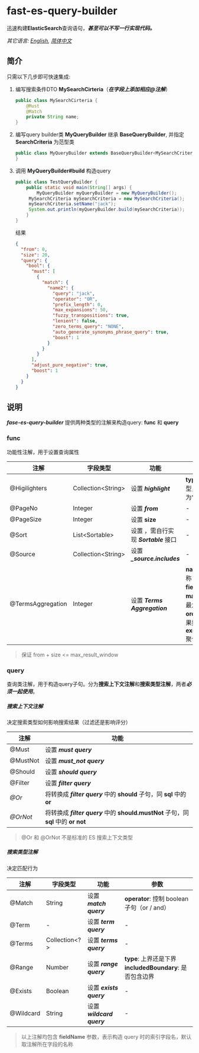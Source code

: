 # fast-es-query-builder

迅速构建**ElasticSearch**查询语句，***甚至可以不写一行实现代码。***

*其它语言: [English](README.md), [简体中文](README.zh-cn.md)*

## 简介

只需以下几步即可快速集成:

1. 编写搜索条件DTO **MySearchCirteria**（***在字段上添加相应@注解***）

   ```java
   public class MySearchCirteria {
       @Must
       @Match
       private String name;
   }
   ```

2. 编写query builder类 **MyQueryBuilder** 继承 **BaseQueryBuilder**, 并指定 **SearchCriteria** 为范型类

   ```java
   public class MyQueryBuilder extends BaseQueryBuilder<MySearchCriteria> {
   }
   ```

3. 调用 **MyQueryBuilder#build** 构造query

   ```java
   public class TestQueryBuilder {
       public static void main(String[] args) {
           MyQueryBuilder myQueryBuilder = new MyQueryBuilder();
   		MySearchCriteria mySearchCriteria = new MySearchCriteria();
   		mySearchCriteria.setName("jack");
   		System.out.println(myQueryBuilder.build(mySearchCriteria));
       }
   }
   ```

   结果

   ```json
   {
     "from": 0,
     "size": 20,
     "query": {
       "bool": {
         "must": [
           {
             "match": {
               "name2": {
                 "query": "jack",
                 "operator": "OR",
                 "prefix_length": 0,
                 "max_expansions": 50,
                 "fuzzy_transpositions": true,
                 "lenient": false,
                 "zero_terms_query": "NONE",
                 "auto_generate_synonyms_phrase_query": true,
                 "boost": 1
               }
             }
           }
         ],
         "adjust_pure_negative": true,
         "boost": 1
       }
     }
   }
   ```

## 说明

***fase-es-query-builder*** 提供两种类型的注解来构造query: **func** 和 **query**

### func

功能性注解，用于设置查询属性

| 注解              | 字段类型            | 功能                                  | 参数                                                         |
| ----------------- | ------------------- | ------------------------------------- | ------------------------------------------------------------ |
| @Higilighters     | Collection\<String> | 设置 ***highlight***                  | **type**: 高亮类型，默认为"fvh"                              |
| @PageNo           | Integer             | 设置  ***from***                      | -                                                            |
| @PageSize         | Integer             | 设置 **size**                         | -                                                            |
| @Sort             | List\<Sortable>     | 设置 ，需自行实现 ***Sortable*** 接口 | -                                                            |
| @Source           | Collection\<String> | 设置 ***_source.includes***           | -                                                            |
| @TermsAggregation | Integer             | 设置 ***Terms Aggregation***          | **name**: 聚合名称<br />**field**: 聚合字段<br />**maxSize**: 聚合最大结果集<br />**order**: 聚合结果排序方式<br />**executionHint**: 聚合机制 |

> 保证 from + size <= max_result_window

### query

查询类注解，用于构造query子句。分为**搜索上下文注解**和**搜索类型注解**，两者***必须一起使用***。

##### 搜索上下文注解

决定搜索类型如何影响搜索结果（过滤还是影响评分）

| 注解     | 功能                                                         |
| -------- | ------------------------------------------------------------ |
| @Must    | 设置 ***must query***                                        |
| @MustNot | 设置 ***must_not query***                                    |
| @Should  | 设置 ***should query***                                      |
| @Filter  | 设置 ***filter query***                                      |
| *@Or*    | 将转换成 ***filter query*** 中的 **should** 子句，同 **sql** 中的 **or** |
| *@OrNot* | 将转换成 ***filter query*** 中的 **should.mustNot** 子句，同 **sql** 中的 **or not** |

> @Or 和 @OrNot 不是标准的 ES 搜索上下文类型

##### 搜索类型注解

决定匹配行为

| 注解      | 字段类型      | 功能                      | 参数                                                         |
| --------- | ------------- | ------------------------- | ------------------------------------------------------------ |
| @Match    | String        | 设置 ***match query***    | **operator**: 控制 boolean 子句（or / and）                  |
| @Term     | -             | 设置 ***term query***     | -                                                            |
| @Terms    | Collection<?> | 设置 ***terms query***    | -                                                            |
| @Range    | Number        | 设置 ***range query***    | **type**: 上界还是下界<br />**includedBoundary**: 是否包含边界 |
| @Exists   | Boolean       | 设置 ***exists query***   | -                                                            |
| @Wildcard | String        | 设置 ***wildcard query*** | -                                                            |

> 以上注解均包含 **fieldName** 参数，表示构造 query 时的索引字段名，默认取注解所在字段的名称

